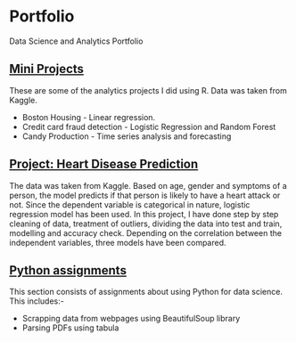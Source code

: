 # Portfolio
Data Science and Analytics Portfolio

## [Mini Projects](https://github.com/w1nterb1rd/Mini-Projects)

 These are some of the analytics projects I did using R. Data was taken from Kaggle.
 
 * Boston Housing - Linear regression.
 * Credit card fraud detection - Logistic Regression and Random Forest
 * Candy Production -  Time series analysis and forecasting
 
 ## [Project: Heart Disease Prediction](https://github.com/w1nterb1rd/Heart-Disease-Prediction)
 The data was taken from Kaggle. Based on age, gender and symptoms of a person, the model predicts if that person is likely to have a heart attack or not. Since the dependent variable is categorical in nature, logistic regression model has been used. In this project, I have done step by step cleaning of data, treatment of outliers, dividing the data into test and train, modelling and accuracy check. Depending on the correlation between the independent variables, three models have been compared. 
 
 ## [Python assignments](https://github.com/w1nterb1rd/Python-Assignments)
 This section consists of assignments about using Python for data science. This includes:-
 * Scrapping data from webpages using BeautifulSoup library
 * Parsing PDFs using tabula
